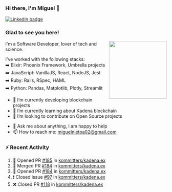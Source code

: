 ### Hi there, I'm Miguel 👋

<a href="https://linkedin.com/in/miguelnietoa/" target="_blank" rel="noopener noreferrer">
  <img src="https://img.shields.io/badge/-LinkedIn-0e76a8?style=flat-square&logo=Linkedin&logoColor=white" alt="Linkedin badge">
</a>
<!-- [![Website Badge](https://img.shields.io/badge/Website-3b5998?style=flat-square&logo=google-chrome&logoColor=white)](#notavailablenow#) 

<img src="https://i.imgur.com/tbrLrt5.gif" width=400 alt="Coding GIF" align="right"/>
-->


### Glad to see you here!
<a href="https://github.com/miguelnietoa"><img src="https://github-readme-stats.vercel.app/api?username=miguelnietoa&show_icons=true&hide_border=true&count_private=true&include_all_commits=true&theme=tokyonight" height="180em" align="right"/></a>
I'm a Software Developer, lover of tech and science. 

I've worked with the following stacks:\
➡️ Elixir: Phoenix Framework, Umbrella projects\
➡️ JavaScript: VanillaJS, React, NodeJS, Jest\
➡️ Ruby: Rails, RSpec, HAML\
➡️ Python: Pandas, Matplotlib, Plotly, Streamlit

- 🔭 I’m currently developing blockchain projects
- 🌱 I’m currently learning about Kadena blockchain
- 👯 I’m looking to contribute on Open Source projects
<!-- 
- 😄 I just finished a Machine Learning course! 
- 🤔 I’m looking for help with ...
-->
- 💬 Ask me about anything, I am happy to help
- 📫 How to reach me: miguelnietoa02@gmail.com


### ⚡ Recent Activity

<!--START_SECTION:activity-->
1. 💪 Opened PR [#185](https://github.com/kommitters/kadena.ex/pull/185) in [kommitters/kadena.ex](https://github.com/kommitters/kadena.ex)
2. 🎉 Merged PR [#184](https://github.com/kommitters/kadena.ex/pull/184) in [kommitters/kadena.ex](https://github.com/kommitters/kadena.ex)
3. 💪 Opened PR [#184](https://github.com/kommitters/kadena.ex/pull/184) in [kommitters/kadena.ex](https://github.com/kommitters/kadena.ex)
4. ❗️ Closed issue [#97](https://github.com/kommitters/kadena.ex/issues/97) in [kommitters/kadena.ex](https://github.com/kommitters/kadena.ex)
5. ❌ Closed PR [#118](https://github.com/kommitters/kadena.ex/pull/118) in [kommitters/kadena.ex](https://github.com/kommitters/kadena.ex)
<!--END_SECTION:activity-->
